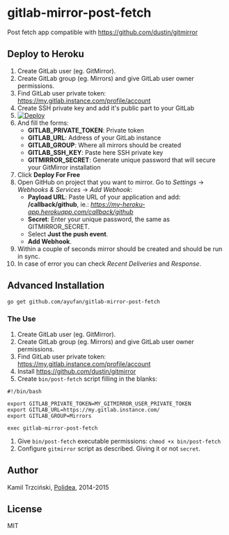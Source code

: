 gitlab-mirror-post-fetch
========================

Post fetch app compatible with https://github.com/dustin/gitmirror

## Deploy to Heroku

1. Create GitLab user (eg. GitMirror).
1. Create GitLab group (eg. Mirrors) and give GitLab user owner permissions.
1. Find GitLab user private token: https://my.gitlab.instance.com/profile/account
1. Create SSH private key and add it's public part to your GitLab
1. [![Deploy](https://www.herokucdn.com/deploy/button.png)](https://heroku.com/deploy)
1. And fill the forms:
	- **GITLAB_PRIVATE_TOKEN**: Private token
	- **GITLAB_URL**: Address of your GitLab instance
	- **GITLAB_GROUP**: Where all mirrors should be created
	- **GITLAB_SSH_KEY**: Paste here SSH private key
	- **GITMIRROR_SECRET**: Generate unique password that will secure your GitMirror installation
1. Click **Deploy For Free**
1. Open GitHub on project that you want to mirror. Go to *Settings* -> *Webhooks & Services* -> *Add Webhook*:
	- **Payload URL**: Paste URL of your application and add: **/callback/github**, ie.: *https://my-heroku-app.herokuapp.com/callback/github*
	- **Secret**: Enter your unique password, the same as GITMIRROR_SECRET.
	- Select **Just the push event**.
	- **Add Webhook**.
1. Within a couple of seconds mirror should be created and should be run in sync.
1. In case of error you can check *Recent Deliveries* and *Response*.

## Advanced Installation

```go get github.com/ayufan/gitlab-mirror-post-fetch```

### The Use

1. Create GitLab user (eg. GitMirror).
1. Create GitLab group (eg. Mirrors) and give GitLab user owner permissions.
1. Find GitLab user private token: https://my.gitlab.instance.com/profile/account
1. Install https://github.com/dustin/gitmirror
1. Create `bin/post-fetch` script filling in the blanks:
```
#!/bin/bash

export GITLAB_PRIVATE_TOKEN=MY_GITMIRROR_USER_PRIVATE_TOKEN
export GITLAB_URL=https://my.gitlab.instance.com/
export GITLAB_GROUP=Mirrors

exec gitlab-mirror-post-fetch
```

1. Give `bin/post-fetch` executable permissions: `chmod +x bin/post-fetch`
1. Configure `gitmirror` script as described. Giving it or not `secret`.

## Author

Kamil Trzciński, [Polidea](http://www.polidea.com), 2014-2015

## License

MIT

